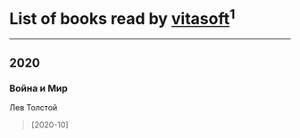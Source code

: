 # List of books read by [vitasoft](http://vk.com/id47446642)<sup>1</sup>
---

## 2020

### Война и Мир
Лев Толстой
> [2020-10] 




